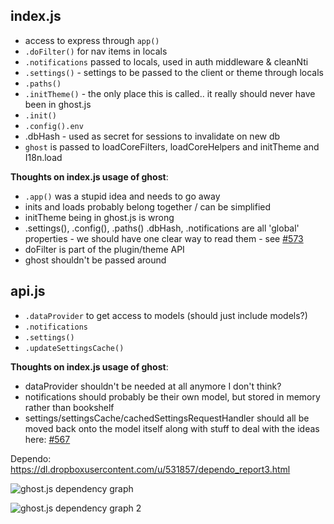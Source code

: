 ## index.js

* access to express through `app()`
* `.doFilter()` for nav items in locals
* `.notifications` passed to locals, used in auth middleware & cleanNti
* `.settings()` - settings to be passed to the client or theme through locals
* `.paths()`
* `.initTheme()` - the only place this is called.. it really should never have been in ghost.js
* `.init()`
* `.config().env`
* .dbHash - used as secret for sessions to invalidate on new db
* `ghost` is passed to loadCoreFilters, loadCoreHelpers and initTheme and I18n.load

**Thoughts on index.js usage of ghost**:
* `.app()` was a stupid idea and needs to go away
* inits and loads probably belong together / can be simplified
* initTheme being in ghost.js is wrong
* .settings(), .config(), .paths() .dbHash, .notifications are all 'global' properties - we should have one clear way to read them - see [#573](https://github.com/TryGhost/Ghost/issues/573)
* doFilter is part of the plugin/theme API
* ghost shouldn't be passed around

## api.js

* `.dataProvider` to get access to models (should just include models?)
* `.notifications` 
* `.settings()`
* `.updateSettingsCache()`

**Thoughts on index.js usage of ghost**:

* dataProvider shouldn't be needed at all anymore I don't think?
* notifications should probably be their own model, but stored in memory rather than bookshelf
* settings/settingsCache/cachedSettingsRequestHandler should all be moved back onto the model itself along with stuff to deal with the ideas here: [#567](https://github.com/TryGhost/Ghost/issues/567)

Dependo: https://dl.dropboxusercontent.com/u/531857/dependo_report3.html

![ghost.js dependency graph](http://f.cl.ly/items/03150X0f0P050C1c0E0K/Image%202013.08.24%2010%3A28%3A54.png)

![ghost.js dependency graph 2](http://f.cl.ly/items/1T0V0p2Q172j2W0P0P32/Image%202013.08.24%2010%3A34%3A42.png)